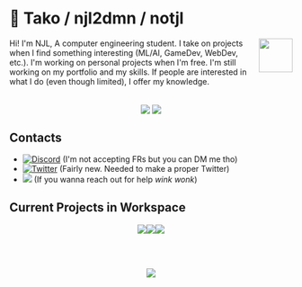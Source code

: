 # 🐙 Tako / njl2dmn / notjl
<img src="https://cdn.discordapp.com/attachments/819444767414288394/823202022320767007/logo_scaled.gif" align="right" width="60">
Hi! I'm NJL, A computer engineering student. I take on projects when I find something interesting (ML/AI, GameDev, WebDev, etc.). 
I'm working on personal projects when I'm free. I'm still working on my portfolio and my skills.  If people are interested in 
what I do (even though limited), I offer my knowledge.
<br>
<br>
<p align="center">
<a href="https://github.com/notjl?tab=repositories"><img align="center" src="https://github-readme-stats.vercel.app/api?username=notjl&count_private=true&show_icons=true&line_height=27.5&theme=dark&bg_color=90,1d1d1d,1d1d1d,101010,101010&hide_border=true&text_color=9c9c9c&icon_color=68cad2"/></a>
<a href="https://github.com/notjl"><img align="center" src="https://github-readme-stats.vercel.app/api/top-langs/?username=notjl&show_icon=true&theme=dark&bg_color=90,1d1d1d,1d1d1d,101010,101010&hide_border=true&text_color=9c9c9c&icon_color=68cad2"/></a>
</p>


## Contacts
- [![Discord](https://img.shields.io/badge/Discord-NJL%231541-blue?style=flat-square&logo=discord)](https://discord.gg) (I'm not accepting FRs but you can DM me tho)
- [![Twitter](https://img.shields.io/badge/Twitter-%40not__njl-blue?style=flat-square&logo=twitter)](https://twitter.com/not_njl) (Fairly new. Needed to make a proper Twitter)
- ![](https://img.shields.io/badge/Email-njl.takode%40gmail.com-red?style=flat-square&logo=gmail) (If you wanna reach out for help *wink wonk*)

## Current Projects in Workspace
<p align="center">
  <a href="https://github.com/notjl/pyrp">
  <img src="https://github-readme-stats.vercel.app/api/pin/?username=notjl&repo=pyrp&hide_border=true&bg_color=90,1a1a1a,101010,101010,101010&icon_color=FFFFFF&text_color=FFFFFF&show_owner=true&title_color=68cad2"></a><a href="https://github.com/notjl/pyrphearts"><img src="https://github-readme-stats.vercel.app/api/pin/?username=notjl&repo=pyrphearts&hide_border=true&bg_color=90,1a1a1a,101010,101010,101010&icon_color=FFFFFF&text_color=FFFFFF&show_owner=true&title_color=68cad2"></a><a href="https://github.com/notjl/numerical_methods"><img src="https://github-readme-stats.vercel.app/api/pin/?username=notjl&repo=numerical_methods&hide_border=true&bg_color=90,1a1a1a,101010,101010,101010&icon_color=FFFFFF&text_color=FFFFFF&show_owner=true&title_color=68cad2"></a>
</p>
<br>
<br>
<p align="center">
  <a href="https://loonatheworldus.com/"><img src="https://cdn.discordapp.com/attachments/744023788248629308/828423554499608616/Mobius_Strip_Inverted.gif"></a>
</p>

